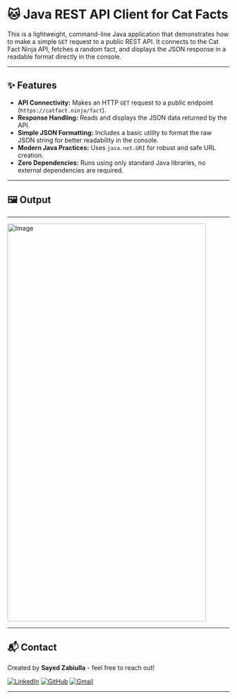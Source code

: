 # 🐱 Java REST API Client for Cat Facts

This is a lightweight, command-line Java application that demonstrates how to make a simple `GET` request to a public REST API. It connects to the Cat Fact Ninja API, fetches a random fact, and displays the JSON response in a readable format directly in the console.

---

## ✨ Features

* **API Connectivity:** Makes an HTTP `GET` request to a public endpoint (`https://catfact.ninja/fact`).
* **Response Handling:** Reads and displays the JSON data returned by the API.
* **Simple JSON Formatting:** Includes a basic utility to format the raw JSON string for better readability in the console.
* **Modern Java Practices:** Uses `java.net.URI` for robust and safe URL creation.
* **Zero Dependencies:** Runs using only standard Java libraries, no external dependencies are required.
---
## 🖼️ Output
---
<img width="450" height="900" alt="Image" src="https://github.com/user-attachments/assets/e3c8b622-18c2-4150-a408-d8f4e221ff6c" />

---
## 📬 Contact

Created by **Sayed Zabiulla** - feel free to reach out!

[![LinkedIn](https://img.shields.io/badge/LinkedIn-Sayed%20Zabiulla-blue?style=for-the-badge&logo=linkedin)](https://www.linkedin.com/in/sayed-zabiulla-b5bb0536b/)
[![GitHub](https://img.shields.io/badge/GitHub-SayedZabiulla-grey?style=for-the-badge&logo=github)](https://github.com/SayedZabiulla)
[![Gmail](https://img.shields.io/badge/Gmail-sayedzabeulla@gmail.com-red?style=for-the-badge&logo=gmail)](mailto:sayedzabeulla@gmail.com)

---
